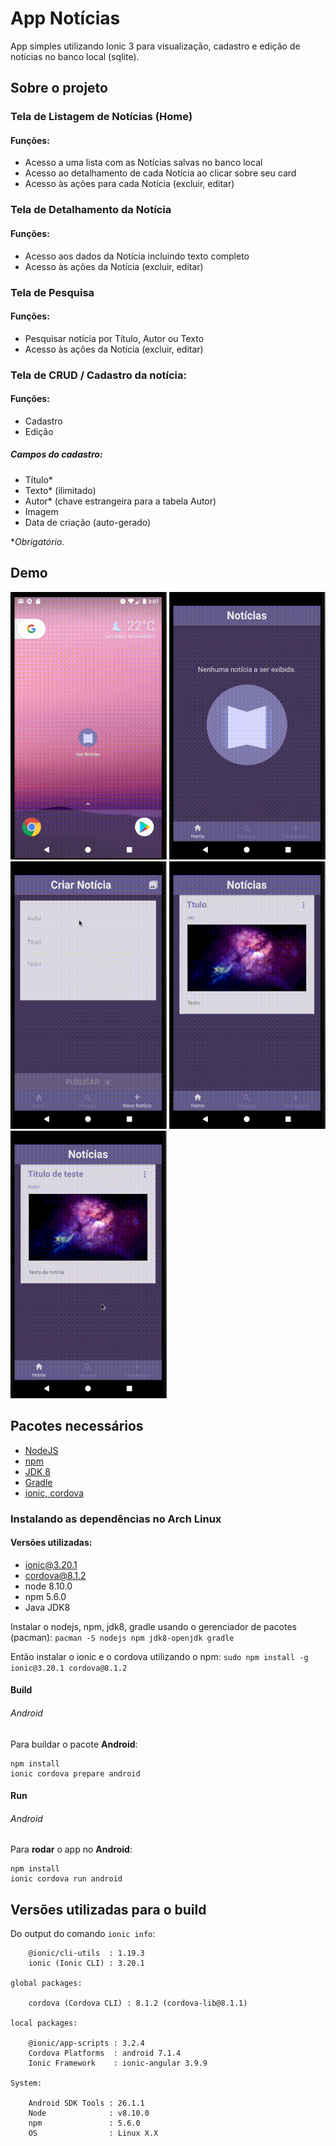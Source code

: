# App Notícias

App simples utilizando Ionic 3 para visualização, cadastro e edição de notícias no banco local (sqlite).


## Sobre o projeto

### Tela de Listagem de Notícias (Home)

#### Funções:

* Acesso a uma lista com as Notícias salvas no banco local
* Acesso ao detalhamento de cada Notícia ao clicar sobre seu card
* Acesso às ações para cada Notícia (excluir, editar)


### Tela de Detalhamento da Notícia

#### Funções:

* Acesso aos dados da Notícia incluindo texto completo
* Acesso às ações da Notícia (excluir, editar)


### Tela de Pesquisa

#### Funções:

* Pesquisar notícia por Título, Autor ou Texto
* Acesso às ações da Notícia (excluir, editar)


### Tela de CRUD / Cadastro da notícia:

#### Funções:

* Cadastro
* Edição

##### Campos do cadastro:

* Título*
* Texto* (ilimitado)
* Autor* (chave estrangeira para a tabela Autor)
* Imagem
* Data de criação (auto-gerado)

**Obrigatório.*


## Demo


<img alt="GIF exbindo abertura do app (Ícone, Splash, Home)" src="docs/gifs/app-noticias-icon-splash.gif" width="250">

<img alt="GIF abrindo pages da Tab" src="docs/gifs/app-noticias-pages.gif" width="250">

<img alt="GIF do fluxo de Cadastro" src="docs/gifs/app-noticias-cadastro.gif" width="250">

<img alt="GIF do fluxo de Detalhamento e Editar" src="docs/gifs/app-noticias-detalhe-editar.gif" width="250">

<img alt="GIF do fluxo de Pesquisa" src="docs/gifs/app-noticias-pesquisa.gif" width="250">


## Pacotes necessários

* [NodeJS](https://github.com/nodejs/node)
* [npm](https://github.com/npm/cli)
* [JDK 8](https://www.oracle.com/technetwork/java/javase/downloads/index.html)
* [Gradle](https://docs.gradle.org/current/userguide/installation.html)
* [ionic, cordova](https://ionicframework.com/docs/intro/installation/)

### Instalando as dependências no Arch Linux

#### Versões utilizadas:

- ionic@3.20.1 
- cordova@8.1.2
- node 8.10.0
- npm 5.6.0
- Java JDK8

Instalar o nodejs, npm, jdk8, gradle usando o gerenciador de pacotes (pacman): 
`pacman -S nodejs npm jdk8-openjdk gradle`

Então instalar o ionic e o cordova utilizando o npm:
`sudo npm install -g ionic@3.20.1 cordova@8.1.2`


#### Build 

###### Android 

Para buildar o pacote **Android**:
```
npm install
ionic cordova prepare android
```

#### Run

###### Android

Para **rodar** o app no **Android**:
```
npm install
ionic cordova run android
```

## Versões utilizadas para o build

Do output do comando `ionic info`:

```
    @ionic/cli-utils  : 1.19.3
    ionic (Ionic CLI) : 3.20.1

global packages:

    cordova (Cordova CLI) : 8.1.2 (cordova-lib@8.1.1) 

local packages:

    @ionic/app-scripts : 3.2.4
    Cordova Platforms  : android 7.1.4
    Ionic Framework    : ionic-angular 3.9.9

System:

    Android SDK Tools : 26.1.1
    Node              : v8.10.0
    npm               : 5.6.0 
    OS                : Linux X.X

```
